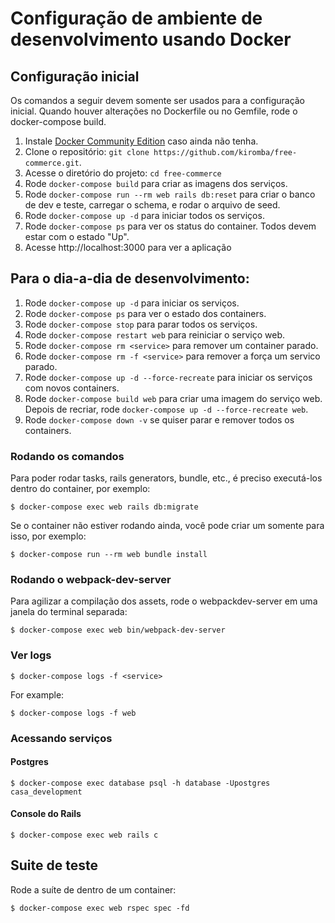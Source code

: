 # Configuração de ambiente de desenvolvimento usando Docker

## Configuração inicial
Os comandos a seguir devem somente ser usados para a configuração inicial. Quando houver alterações no Dockerfile ou no Gemfile, rode o docker-compose build.
1. Instale [Docker Community Edition](https://docs.docker.com/install/) caso
   ainda não tenha.
3. Clone o repositório: `git clone
   https://github.com/kiromba/free-commerce.git`.
4. Acesse o diretório do projeto: `cd free-commerce`
5. Rode `docker-compose build` para criar as imagens dos serviços.
7. Rode `docker-compose run --rm web rails db:reset` para criar o banco de
   dev e teste, carregar o schema, e rodar o arquivo de seed.
8. Rode `docker-compose up -d` para iniciar todos os serviços.
9. Rode `docker-compose ps` para ver os status do container. Todos devem estar
   com o estado "Up".
10. Acesse http://localhost:3000 para ver a aplicação

## Para o dia-a-dia de desenvolvimento:
1. Rode `docker-compose up -d` para iniciar os serviços.
5. Rode `docker-compose ps` para ver o estado dos containers.
1. Rode `docker-compose stop` para parar todos os serviços.
1. Rode `docker-compose restart web` para reiniciar o serviço web.
1. Rode `docker-compose rm <service>` para remover um container parado.
1. Rode `docker-compose rm -f <service>` para remover a força um servico parado.
1. Rode `docker-compose up -d --force-recreate` para iniciar os serviços com novos
   containers.
1. Rode `docker-compose build web` para criar uma imagem do serviço web.
   Depois de recriar, rode `docker-compose up -d --force-recreate web`.
4. Rode `docker-compose down -v` se quiser parar e remover todos os containers.

### Rodando os comandos
Para poder rodar tasks, rails generators, bundle, etc., é preciso executá-los dentro do container, por exemplo:
```
$ docker-compose exec web rails db:migrate
```

Se o container não estiver rodando ainda, você pode criar um somente para isso, por exemplo:

```
$ docker-compose run --rm web bundle install
```

### Rodando o webpack-dev-server
Para agilizar a compilação dos assets, rode o webpackdev-server em uma janela do terminal separada:

```
$ docker-compose exec web bin/webpack-dev-server
```


### Ver logs
```
$ docker-compose logs -f <service>
```

For example:
```
$ docker-compose logs -f web
```

### Acessando serviços
#### Postgres
```
$ docker-compose exec database psql -h database -Upostgres casa_development
```

#### Console do Rails
```
$ docker-compose exec web rails c
```

## Suite de teste
Rode a suíte de dentro de um container:

```
$ docker-compose exec web rspec spec -fd
```
